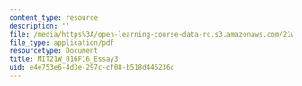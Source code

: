 ```yaml
---
content_type: resource
description: ''
file: /media/https%3A/open-learning-course-data-rc.s3.amazonaws.com/21w-016-writing-and-rhetoric-designing-meaning-fall-2016/e4e753e64d3e297ccf08b518d446236c_MIT21W_016F16_Essay3.pdf
file_type: application/pdf
resourcetype: Document
title: MIT21W_016F16_Essay3
uid: e4e753e6-4d3e-297c-cf08-b518d446236c
---
```

